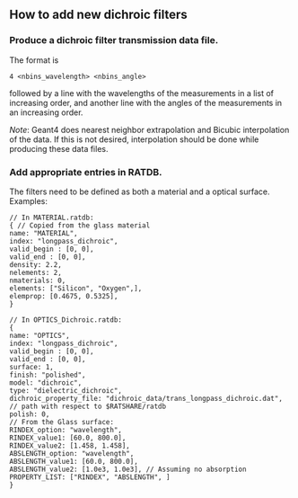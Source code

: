 ## How to add new dichroic filters
### Produce a dichroic filter transmission data file. 
The format is
```
4 <nbins_wavelength> <nbins_angle>
```
followed by a line with the wavelengths of the measurements in a list of increasing order, and another line with the
angles of the measurements in an increasing order.

*Note*: Geant4 does nearest neighbor extrapolation and Bicubic interpolation of the data. If this is not desired,
interpolation should be done while producing these data files.

### Add appropriate entries in RATDB.
The filters need to be defined as both a material and a optical surface. 
Examples: 
```
// In MATERIAL.ratdb:
{ // Copied from the glass material
name: "MATERIAL",
index: "longpass_dichroic",
valid_begin : [0, 0],
valid_end : [0, 0],
density: 2.2,
nelements: 2,
nmaterials: 0,
elements: ["Silicon", "Oxygen",],
elemprop: [0.4675, 0.5325],
}
```
```
// In OPTICS_Dichroic.ratdb:
{
name: "OPTICS",
index: "longpass_dichroic",
valid_begin : [0, 0],
valid_end : [0, 0],
surface: 1,
finish: "polished",
model: "dichroic",
type: "dielectric_dichroic",
dichroic_property_file: "dichroic_data/trans_longpass_dichroic.dat",
// path with respect to $RATSHARE/ratdb
polish: 0,
// From the Glass surface:
RINDEX_option: "wavelength",
RINDEX_value1: [60.0, 800.0],
RINDEX_value2: [1.458, 1.458],
ABSLENGTH_option: "wavelength",
ABSLENGTH_value1: [60.0, 800.0],
ABSLENGTH_value2: [1.0e3, 1.0e3], // Assuming no absorption
PROPERTY_LIST: ["RINDEX", "ABSLENGTH", ]
}
```